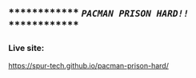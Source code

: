 ## ************ ***`PACMAN PRISON HARD!!`*** ************

### Live site:

https://spur-tech.github.io/pacman-prison-hard/